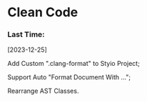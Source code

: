 # Clean Code

### Last Time:

\[2023-12-25]

Add Custom ".clang-format" to Styio Project;

Support Auto "Format Document With ...";

Rearrange AST Classes.

